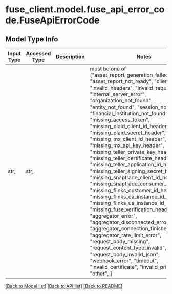 # fuse_client.model.fuse_api_error_code.FuseApiErrorCode

## Model Type Info
Input Type | Accessed Type | Description | Notes
------------ | ------------- | ------------- | -------------
str,  | str,  |  | must be one of ["asset_report_generation_failed", "asset_report_not_ready", "client_error", "invalid_headers", "invalid_request_body", "internal_server_error", "organization_not_found", "entity_not_found", "session_not_found", "financial_institution_not_found", "missing_access_token", "missing_plaid_client_id_header", "missing_plaid_secret_header", "missing_mx_client_id_header", "missing_mx_api_key_header", "missing_teller_private_key_header", "missing_teller_certificate_header", "missing_teller_application_id_header", "missing_teller_signing_secret_header", "missing_snaptrade_client_id_header", "missing_snaptrade_consumer_key_header", "missing_flinks_customer_id_header", "missing_flinks_ca_instance_id_header", "missing_flinks_us_instance_id_header", "missing_fuse_verification_header", "aggregator_error", "aggregator_disconnected_error", "aggregator_connection_finished_error", "aggregator_rate_limit_error", "request_body_missing", "request_content_type_invalid", "request_body_invalid_json", "webhook_error", "timeout", "invalid_certificate", "invalid_private_key", "other", ] 

[[Back to Model list]](../../README.md#documentation-for-models) [[Back to API list]](../../README.md#documentation-for-api-endpoints) [[Back to README]](../../README.md)

